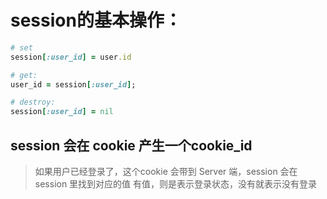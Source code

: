 # session的基本操作：

```rb
# set
session[:user_id] = user.id

# get:
user_id = session[:user_id];

# destroy:
session[:user_id] = nil
```

## session 会在 cookie 产生一个cookie_id
> 如果用户已经登录了，这个cookie 会带到 Server 端，session 会在 session 里找到对应的值
> 有值，则是表示登录状态，没有就表示没有登录